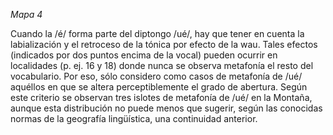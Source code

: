 *Mapa 4* 

Cuando la /é/ forma parte del diptongo /ué/, hay que tener en cuenta la labialización y el retroceso de la tónica por efecto de la wau. Tales efectos (indicados por dos puntos encima de la vocal) pueden ocurrir en localidades (p. ej. 16 y 18) donde nunca se observa metafonía el resto del vocabulario. Por eso, sólo considero como casos de metafonía de /ué/ aquéllos en que se altera perceptiblemente el grado de abertura.
Según este criterio se observan tres islotes de metafonía de /ué/ en la Montaña, aunque esta distribución no puede menos que sugerir, según las conocidas normas de la geografía lingüística, una continuidad anterior. 